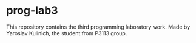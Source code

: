 # prog-lab3
This repository contains the third programming laboratory work.
Made by Yaroslav Kulinich, the student from P3113 group.

